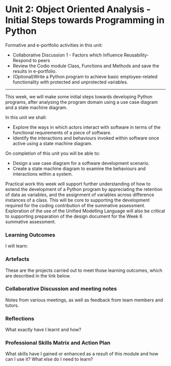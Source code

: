 # Unit 2: Object Oriented Analysis - Initial Steps towards Programming in Python

Formative and e-portfolio activities in this unit:
 - Collaborative Discussion 1 - Factors which Influence Reusability-Respond to peers
 - Review the Codio module Class, Functions and Methods and save the results in e-portfolio.
 - (Optional)Write a Python program to achieve basic employee-related functionality with protected and unprotected variables.

---

This week, we will make some initial steps towards developing Python programs, after analysing the program domain using a use case diagram and a state machine diagram.

In this unit we shall:
 - Explore the ways in which actors interact with software in terms of the functional requirements of a piece of software.
 - Identify the interactions and behaviours invoked within software once active using a state machine diagram.

On completion of this unit you will be able to:
 - Design a use case diagram for a software development scenario.
 - Create a state machine diagram to examine the behaviours and interactions within a system.

Practical work this week will support further understanding of how to extend the development of a Python program by appreciating the retention of data as variables, and the assignment of variables across difference instances of a class. This will be core to supporting the development required for the coding contribution of the summative assessment. Exploration of the use of the Unified Modelling Language will also be critical to supporting preparation of the design document for the Week 6 summative assessment.

### Learning Outcomes
I will learn:

### Artefacts
These are the projects carried out to meet those learning outcomes, which are described in the link below.

### Collaborative Discussion and meeting notes
Notes from various meetings, as well as feedback from team members and tutors.

### Reflections
What exactly have I learnt and how?

### Professional Skills Matrix and Action Plan
What skills have I gained or enhanced as a result of this module and how can I use it? What else do I need to learn?

